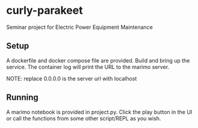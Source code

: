 # curly-parakeet
Seminar project for Electric Power Equipment Maintenance

## Setup
A dockerfile and docker compose file are provided. Build and bring up the service. The container log will print the URL to the marimo server.

NOTE: replace 0.0.0.0 is the server url with localhost

## Running
A marimo notebook is provided in project.py. Click the play button in the UI or call the functions from some other script/REPL as you wish.
